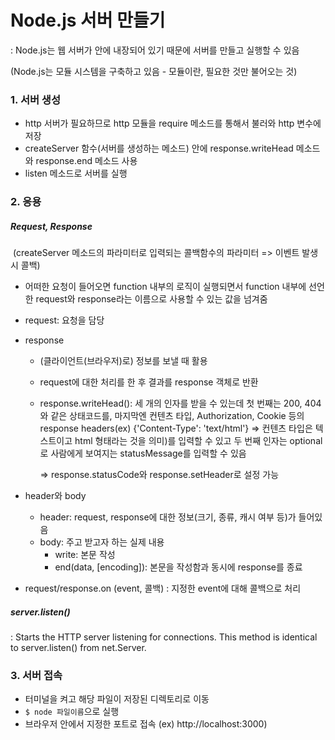 # Node.js 서버 만들기

: Node.js는 웹 서버가 안에 내장되어 있기 때문에 서버를 만들고 실행할 수 있음

(Node.js는 모듈 시스템을 구축하고 있음 - 모듈이란, 필요한 것만 불어오는 것)

### 1. 서버 생성

- http 서버가 필요하므로 http 모듈을 require 메소드를 통해서 불러와 http 변수에 저장
- createServer 함수(서버를 생성하는 메소드) 안에 response.writeHead 메소드와 response.end 메소드 사용
- listen 메소드로 서버를 실행

### 2. 응용

##### Request, Response

​	(createServer 메소드의 파라미터로 입력되는 콜백함수의 파라미터 => 이벤트 발생시 콜백)

- 어떠한 요청이 들어오면 function 내부의 로직이 실행되면서 function 내부에 선언한 request와 response라는 이름으로 사용할 수 있는 값을 넘겨줌

- request: 요청을 담당

- response 

  - (클라이언트(브라우저)로) 정보를 보낼 때 활용

  - request에 대한 처리를 한 후 결과를 response 객체로 반환

  - response.writeHead(): 세 개의 인자를 받을 수 있는데 첫 번째는 200, 404와 같은 상태코드를, 마지막엔 컨텐츠 타입, Authorization, Cookie 등의 response headers(ex) {'Content-Type': 'text/html'} => 컨텐츠 타입은 텍스트이고 html 형태라는 것을 의미)를 입력할 수 있고 두 번째 인자는 optional로 사람에게 보여지는 statusMessage를 입력할 수 있음

    => response.statusCode와 response.setHeader로 설정 가능

- header와 body
  - header: request, response에 대한 정보(크기, 종류, 캐시 여부 등)가 들어있음
  - body: 주고 받고자 하는 실제 내용
    - write: 본문 작성
    - end(data, [encoding]): 본문을 작성함과 동시에 response를 종료

- request/response.on (event, 콜백) : 지정한 event에 대해 콜백으로 처리

##### server.listen()

: Starts the HTTP server listening for connections. This method is identical to server.listen() from net.Server.

### 3. 서버 접속

- 터미널을 켜고 해당 파일이 저장된 디렉토리로 이동
- `$ node 파일이름`으로 실행
- 브라우저 안에서 지정한 포트로 접속 (ex) http://localhost:3000)